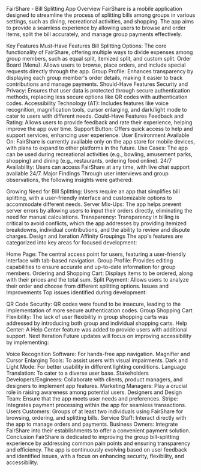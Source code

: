 FairShare - Bill Splitting App
Overview
FairShare is a mobile application designed to streamline the process of splitting bills among groups in various settings, such as dining, recreational activities, and shopping. The app aims to provide a seamless experience by allowing users to browse and order items, split the bill accurately, and manage group payments effectively.

Key Features
Must-Have Features
Bill Splitting Options: The core functionality of FairShare, offering multiple ways to divide expenses among group members, such as equal split, itemized split, and custom split.
Order Board (Menu): Allows users to browse, place orders, and include special requests directly through the app.
Group Profile: Enhances transparency by displaying each group member's order details, making it easier to track contributions and manage payments.
Should-Have Features
Security and Privacy: Ensures that user data is protected through secure authentication methods, replacing less secure options like QR codes with authentication codes.
Accessibility Technology (AT): Includes features like voice recognition, magnification tools, cursor enlarging, and dark/light mode to cater to users with different needs.
Could-Have Features
Feedback and Rating: Allows users to provide feedback and rate their experience, helping improve the app over time.
Support Button: Offers quick access to help and support services, enhancing user experience.
User Environment
Available On: FairShare is currently available only on the app store for mobile devices, with plans to expand to other platforms in the future.
Use Cases: The app can be used during recreational activities (e.g., bowling, amusement parks, shopping) and dining (e.g., restaurants, ordering food online).
24/7 Availability: Users can access FairShare at any time, with live chat support available 24/7.
Major Findings
Through user interviews and group observations, the following insights were gathered:

Growing Need for Bill Splitting: Users require an app that simplifies bill splitting, with a user-friendly interface and customizable options to accommodate different needs.
Server Mix-Ups: The app helps prevent server errors by allowing users to input their orders directly, eliminating the need for manual calculations.
Transparency: Transparency in billing is critical to avoid conflicts, which the app addresses by providing itemized breakdowns, individual contributions, and the ability to review and dispute charges.
Design and Iteration
Affinity Groupings
The app's features are categorized into key areas for focused development:

Home Page: The central access point for users, featuring a user-friendly interface with tab-based navigation.
Group Profile: Provides editing capabilities to ensure accurate and up-to-date information for group members.
Ordering and Shopping Cart: Displays items to be ordered, along with their prices and the total sum.
Split Payment: Allows users to analyze their order and choose from different splitting options.
Issues and Improvements
Top issues identified during development:

QR Code Security: QR codes were found to be insecure, leading to the implementation of more secure authentication codes.
Group Shopping Cart Flexibility: The lack of user flexibility in group shopping carts was addressed by introducing both group and individual shopping carts.
Help Center: A Help Center feature was added to provide users with additional support.
Next Iteration
Future updates will focus on improving accessibility by implementing:

Voice Recognition Software: For hands-free app navigation.
Magnifier and Cursor Enlarging Tools: To assist users with visual impairments.
Dark and Light Mode: For better usability in different lighting conditions.
Language Translation: To cater to a diverse user base.
Stakeholders
Developers/Engineers: Collaborate with clients, product managers, and designers to implement app features.
Marketing Managers: Play a crucial role in raising awareness among potential users.
Designers and Design Team: Ensure that the app meets user needs and preferences.
Stripe: Integrates payment processing within the app for seamless transactions.
Users
Customers: Groups of at least two individuals using FairShare for browsing, ordering, and splitting bills.
Service Staff: Interact directly with the app to manage orders and payments.
Business Owners: Integrate FairShare into their establishments to offer a convenient payment solution.
Conclusion
FairShare is dedicated to improving the group bill-splitting experience by addressing common pain points and ensuring transparency and efficiency. The app is continuously evolving based on user feedback and identified issues, with a focus on enhancing security, flexibility, and accessibility.

